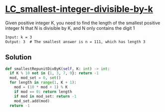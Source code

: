 # [LC_smallest-integer-divisible-by-k](https://leetcode.com/problems/smallest-integer-divisible-by-k)

Given positive integer K, you need to find the length of the smallest positive integer N
that N is divisible by K, and N only contains the digit 1

```txt
Input: k = 3
Output: 3  # The smallest answer is n = 111, which has length 3
```

## Solution

```py
def smallestRepunitDivByK(self, K: int) -> int:
  if K % 10 not in {1, 3, 7, 9}: return -1
  mod, mod_set = 0, set()
  for length in range(1, K + 1):
    mod = (10 * mod + 1) % K
    if mod == 0: return length
    if mod in mod_set: return -1
    mod_set.add(mod)
  return -1
```
